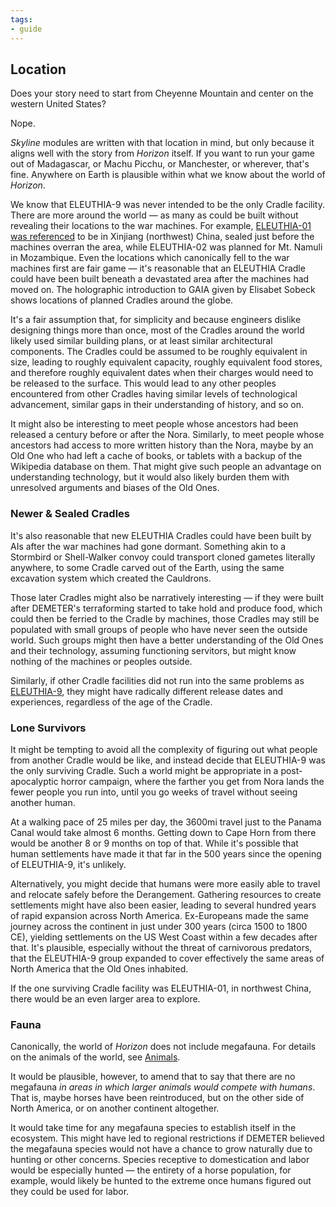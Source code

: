 ```yaml
---
tags:
- guide
---
```


## Location

Does your story need to start from Cheyenne Mountain and center on the western United States?

Nope.

_Skyline_ modules are written with that location in mind, but only because it aligns well with the story from _Horizon_ itself.
If you want to run your game out of Madagascar, or Machu Picchu, or Manchester, or wherever, that's fine.
Anywhere on Earth is plausible within what we know about the world of _Horizon_.

We know that ELEUTHIA-9 was never intended to be the only Cradle facility.
There are more around the world — as many as could be built without revealing their locations to the war machines.
For example, [ELEUTHIA-01 was referenced](https://horizon.fandom.com/wiki/Cradle_Sealed) to be in Xinjiang (northwest) China, sealed just before the machines overran the area, while ELEUTHIA-02 was planned for Mt. Namuli in Mozambique.
Even the locations which canonically fell to the war machines first are fair game — it's reasonable that an ELEUTHIA Cradle could have been built beneath a devastated area after the machines had moved on.
The holographic introduction to GAIA given by Elisabet Sobeck shows locations of planned Cradles around the globe.

It's a fair assumption that, for simplicity and because engineers dislike designing things more than once, most of the Cradles around the world likely used similar building plans, or at least similar architectural components.
The Cradles could be assumed to be roughly equivalent in size, leading to roughly equivalent capacity, roughly equivalent food stores, and therefore roughly equivalent dates when their charges would need to be released to the surface.
This would lead to any other peoples encountered from other Cradles having similar levels of technological advancement, similar gaps in their understanding of history, and so on.

It might also be interesting to meet people whose ancestors had been released a century before or after the Nora.
Similarly, to meet people whose ancestors had access to more written history than the Nora, maybe by an Old One who had left a cache of books, or tablets with a backup of the Wikipedia database on them.
That might give such people an advantage on understanding technology, but it would also likely burden them with unresolved arguments and biases of the Old Ones.

### Newer & Sealed Cradles

It's also reasonable that new ELEUTHIA Cradles could have been built by AIs after the war machines had gone dormant.
Something akin to a Stormbird or Shell-Walker convoy could transport cloned gametes literally anywhere, to some Cradle carved out of the Earth, using the same excavation system which created the Cauldrons.

Those later Cradles might also be narratively interesting — if they were built after DEMETER's terraforming started to take hold and produce food, which could then be ferried to the Cradle by machines, those Cradles may still be populated with small groups of people who have never seen the outside world.
Such groups might then have a better understanding of the Old Ones and their technology, assuming functioning servitors, but might know nothing of the machines or peoples outside.

Similarly, if other Cradle facilities did not run into the same problems as [ELEUTHIA-9](240-eleuthia.md), they might have radically different release dates and experiences, regardless of the age of the Cradle.

### Lone Survivors

It might be tempting to avoid all the complexity of figuring out what people from another Cradle would be like, and instead decide that ELEUTHIA-9 was the only surviving Cradle.
Such a world might be appropriate in a post-apocalyptic horror campaign, where the farther you get from Nora lands the fewer people you run into, until you go weeks of travel without seeing another human.

At a walking pace of 25 miles per day, the 3600mi travel just to the Panama Canal would take almost 6 months.
Getting down to Cape Horn from there would be another 8 or 9 months on top of that.
While it's possible that human settlements have made it that far in the 500 years since the opening of ELEUTHIA-9, it's unlikely.

Alternatively, you might decide that humans were more easily able to travel and relocate safely before the Derangement.
Gathering resources to create settlements might have also been easier, leading to several hundred years of rapid expansion across North America.
Ex-Europeans made the same journey across the continent in just under 300 years (circa 1500 to 1800 CE), yielding settlements on the US West Coast within a few decades after that.
It's plausible, especially without the threat of carnivorous predators, that the ELEUTHIA-9 group expanded to cover effectively the same areas of North America that the Old Ones inhabited. 

If the one surviving Cradle facility was ELEUTHIA-01, in northwest China, there would be an even larger area to explore.

### Fauna

Canonically, the world of _Horizon_ does not include megafauna.
For details on the animals of the world, see [Animals](740-animals.md).

It would be plausible, however, to amend that to say that there are no megafauna _in areas in which larger animals would compete with humans_.
That is, maybe horses have been reintroduced, but on the other side of North America, or on another continent altogether.

It would take time for any megafauna species to establish itself in the ecosystem.
This might have led to regional restrictions if DEMETER believed the megafauna species would not have a chance to grow naturally due to hunting or other concerns.
Species receptive to domestication and labor would be especially hunted — the entirety of a horse population, for example, would likely be hunted to the extreme once humans figured out they could be used for labor.
